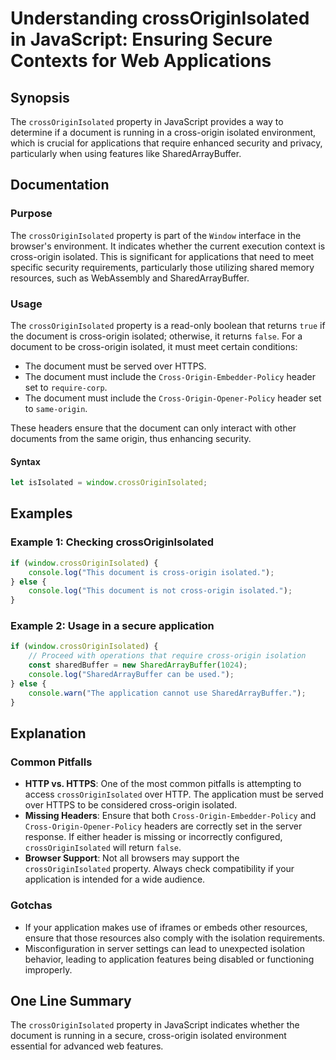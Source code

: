 <!--
Meta Description: # Understanding crossOriginIsolated in JavaScript: Ensuring Secure Contexts for Web Applications ## Synopsis The `crossOriginIsolated` property in Jav...
Meta Keywords: origin, cross, crossoriginisolated, document, isolated
-->

# Understanding crossOriginIsolated in JavaScript: Ensuring Secure Contexts for Web Applications

## Synopsis
The `crossOriginIsolated` property in JavaScript provides a way to determine if a document is running in a cross-origin isolated environment, which is crucial for applications that require enhanced security and privacy, particularly when using features like SharedArrayBuffer.

## Documentation
### Purpose
The `crossOriginIsolated` property is part of the `Window` interface in the browser's environment. It indicates whether the current execution context is cross-origin isolated. This is significant for applications that need to meet specific security requirements, particularly those utilizing shared memory resources, such as WebAssembly and SharedArrayBuffer.

### Usage
The `crossOriginIsolated` property is a read-only boolean that returns `true` if the document is cross-origin isolated; otherwise, it returns `false`. For a document to be cross-origin isolated, it must meet certain conditions:
- The document must be served over HTTPS.
- The document must include the `Cross-Origin-Embedder-Policy` header set to `require-corp`.
- The document must include the `Cross-Origin-Opener-Policy` header set to `same-origin`.

These headers ensure that the document can only interact with other documents from the same origin, thus enhancing security.

#### Syntax
```javascript
let isIsolated = window.crossOriginIsolated;
```

## Examples
### Example 1: Checking crossOriginIsolated
```javascript
if (window.crossOriginIsolated) {
    console.log("This document is cross-origin isolated.");
} else {
    console.log("This document is not cross-origin isolated.");
}
```

### Example 2: Usage in a secure application
```javascript
if (window.crossOriginIsolated) {
    // Proceed with operations that require cross-origin isolation
    const sharedBuffer = new SharedArrayBuffer(1024);
    console.log("SharedArrayBuffer can be used.");
} else {
    console.warn("The application cannot use SharedArrayBuffer.");
}
```

## Explanation
### Common Pitfalls
- **HTTP vs. HTTPS**: One of the most common pitfalls is attempting to access `crossOriginIsolated` over HTTP. The application must be served over HTTPS to be considered cross-origin isolated.
- **Missing Headers**: Ensure that both `Cross-Origin-Embedder-Policy` and `Cross-Origin-Opener-Policy` headers are correctly set in the server response. If either header is missing or incorrectly configured, `crossOriginIsolated` will return `false`.
- **Browser Support**: Not all browsers may support the `crossOriginIsolated` property. Always check compatibility if your application is intended for a wide audience.

### Gotchas
- If your application makes use of iframes or embeds other resources, ensure that those resources also comply with the isolation requirements.
- Misconfiguration in server settings can lead to unexpected isolation behavior, leading to application features being disabled or functioning improperly.

## One Line Summary
The `crossOriginIsolated` property in JavaScript indicates whether the document is running in a secure, cross-origin isolated environment essential for advanced web features.